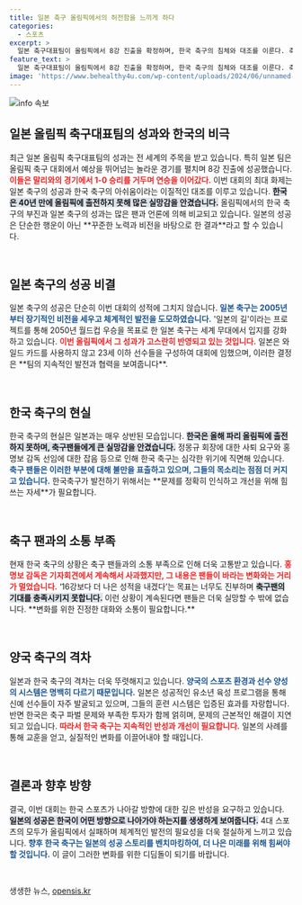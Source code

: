 ```yaml
---
title: 일본 축구 올림픽에서의 허전함을 느끼게 하다
categories:
  - 스포츠
excerpt: >
  일본 축구대표팀이 올림픽에서 8강 진출을 확정하며, 한국 축구의 침체와 대조를 이룬다. 축구 팬들은 기대와 실망 속에서 일본의 성공을 부러워하고, 한국 스포츠의 현주소에 반성을 요구하는 상황이다.
feature_text: >
  일본 축구대표팀이 올림픽에서 8강 진출을 확정하며, 한국 축구의 침체와 대조를 이룬다. 축구 팬들은 기대와 실망 속에서 일본의 성공을 부러워하고, 한국 스포츠의 현주소에 반성을 요구하는 상황이다.
image: 'https://www.behealthy4u.com/wp-content/uploads/2024/06/unnamed-file.png'
---
```


<p><img src="https://www.behealthy4u.com/wp-content/uploads/2024/06/unnamed-file.png" alt="info 속보" /></p>

<h2 data-ke-size="size26">일본 올림픽 축구대표팀의 성과와 한국의 비극</h2>

<p data-ke-size="size16">최근 일본 올림픽 축구대표팀의 성과는 전 세계의 주목을 받고 있습니다. 특히 일본 팀은 올림픽 축구 대회에서 예상을 뛰어넘는 놀라운 경기를 펼치며 8강 진출에 성공했습니다. <b><span style="color: #ee2323;"> 이들은 말리와의 경기에서 1-0 승리를 거두며 연승을 이어갔다.</span></b> 이번 대회의 최대 화제는 일본 축구의 성공과 한국 축구의 아쉬움이라는 이질적인 대조를 이루고 있습니다. <b><span style="background-color: #21538527;">한국은 40년 만에 올림픽에 출전하지 못해 많은 실망감을 안겼습니다.</span></b> 올림픽에서의 한국 축구의 부진과 일본 축구의 성과는 많은 팬과 언론에 의해 비교되고 있습니다. 일본의 성공은 단순한 행운이 아닌 **꾸준한 노력과 비전을 바탕으로 한 결과**라고 할 수 있습니다.</p>

<p data-ke-size="size16">&nbsp;</p>

<h2 data-ke-size="size26">일본 축구의 성공 비결</h2>

<p data-ke-size="size16">일본 축구의 성공은 단순히 이번 대회의 성적에 그치지 않습니다. <b><span style="color: #1a5490;">일본 축구는 2005년부터 장기적인 비전을 세우고 체계적인 발전을 도모하였습니다.</span></b> '일본의 길'이라는 프로젝트를 통해 2050년 월드컵 우승을 목표로 한 일본 축구는 세계 무대에서 입지를 강화하고 있습니다. <b><span style="color: #ee2323;">이번 올림픽에서 그 성과가 고스란히 반영되고 있는 것입니다.</span></b> 일본은 와일드 카드를 사용하지 않고 23세 이하 선수들을 구성하여 대회에 임했으며, 이러한 결정은 **팀의 지속적인 발전과 협력을 보여줍니다**.</p>

<p data-ke-size="size16">&nbsp;</p>

<h2 data-ke-size="size26">한국 축구의 현실</h2>

<p data-ke-size="size16">한국 축구의 현실은 일본과는 매우 상반된 모습입니다. <b><span style="background-color: #21538527;">한국은 올해 파리 올림픽에 출전하지 못하며, 축구팬들에게 큰 실망감을 안겼습니다.</span></b> 정몽규 회장에 대한 사퇴 요구와 홍명보 감독 선임에 대한 잡음 등으로 인해 한국 축구는 심각한 위기에 직면해 있습니다. <b><span style="color: #1a5490;">축구 팬들은 이러한 부분에 대해 불만을 표출하고 있으며, 그들의 목소리는 점점 더 커지고 있습니다.</span></b> 한국축구가 발전하기 위해서는 **문제를 정확히 인식하고 개선을 위해 힘쓰는 자세**가 필요합니다.</p>

<p data-ke-size="size16">&nbsp;</p>

<h2 data-ke-size="size26">축구 팬과의 소통 부족</h2>

<p data-ke-size="size16">현재 한국 축구의 상황은 축구 팬들과의 소통 부족으로 인해 더욱 고통받고 있습니다. <b><span style="color: #ee2323;">홍명보 감독은 기자회견에서 계속해서 사과했지만, 그 내용은 팬들이 바라는 변화와는 거리가 멀었습니다.</span></b> ‘16강보다 더 나은 성적을 내겠다’는 목표는 너무도 진부하며 <b><span style="background-color: #21538527;">축구팬의 기대를 충족시키지 못합니다.</span></b> 이런 상황이 계속된다면 팬들은 더욱 실망할 수 밖에 없습니다. **변화를 위한 진정한 대화와 소통이 필요합니다.**</p>

<p data-ke-size="size16">&nbsp;</p>

<h2 data-ke-size="size26">양국 축구의 격차</h2>

<p data-ke-size="size16">일본과 한국 축구의 격차는 더욱 뚜렷해지고 있습니다. <b><span style="color: #1a5490;">양국의 스포츠 환경과 선수 양성의 시스템은 명백히 다르기 때문입니다.</span></b> 일본은 성공적인 유소년 육성 프로그램을 통해 신예 선수들이 자주 발굴되고 있으며, 그들의 훈련 시스템은 입증된 효과를 자랑합니다. 반면 한국은 축구 파벌 문제와 부족한 투자가 함께 얽히며, 문제의 근본적인 해결이 지연되고 있습니다. <b><span style="color: #ee2323;">따라서 한국 축구는 지속적인 반성과 개선이 필요합니다.</span></b> 일본의 사례를 통해 교훈을 얻고, 실질적인 변화를 이끌어내야 할 때입니다.</p>

<p data-ke-size="size16">&nbsp;</p>

<h2 data-ke-size="size26">결론과 향후 방향</h2>

<p data-ke-size="size16">결국, 이번 대회는 한국 스포츠가 나아갈 방향에 대한 깊은 반성을 요구하고 있습니다. <b><span style="background-color: #21538527;">일본의 성공은 한국이 어떤 방향으로 나아가야 하는지를 생생하게 보여줍니다.</span></b> 4대 스포츠의 모두가 올림픽에서 실패하며 체계적인 발전의 필요성을 더욱 절실하게 느끼고 있습니다. <b><span style="color: #1a5490;">향후 한국 축구는 일본의 성공 스토리를 벤치마킹하여, 더 나은 미래를 위해 힘써야 할 것입니다.</span></b> 이 글이 그러한 변화를 위한 디딤돌이 되기를 바랍니다.</p>

<p data-ke-size="size16">&nbsp;</p>
생생한 뉴스, <a href="https://opensis.kr" rel="dofollow">opensis.kr</a>


